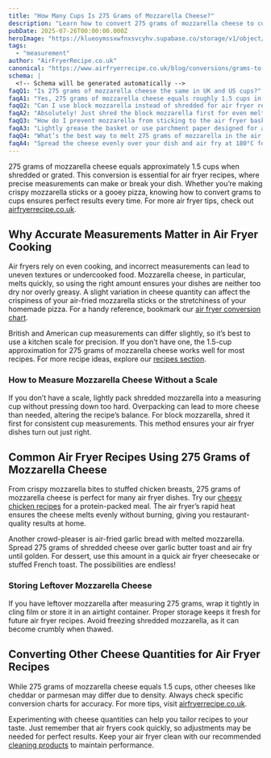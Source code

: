 ```yaml
---
title: "How Many Cups Is 275 Grams of Mozzarella Cheese?"
description: "Learn how to convert 275 grams of mozzarella cheese to cups for perfect air fryer recipes. Get accurate measurements in seconds!"
pubDate: 2025-07-26T00:00:00.000Z
heroImage: "https://klueoymssxwfnxsvcyhv.supabase.co/storage/v1/object/public/Shmucket/how-many-cups-is-275-grams-mozzarella-cheese.png"
tags:
  - "measurement"
author: "AirFryerRecipe.co.uk"
canonical: "https://www.airfryerrecipe.co.uk/blog/conversions/grams-to-cups/how-many-cups-is-275-grams-mozzarella-cheese"
schema: |
  <!-- Schema will be generated automatically -->
faqQ1: "Is 275 grams of mozzarella cheese the same in UK and US cups?"
faqA1: "Yes, 275 grams of mozzarella cheese equals roughly 1.5 cups in both UK and US measurements. However, slight variations can occur due to packing density. For precision, use a kitchen scale."
faqQ2: "Can I use block mozzarella instead of shredded for air fryer recipes?"
faqA2: "Absolutely! Just shred the block mozzarella first for even melting. Block cheese often has less moisture, which can improve crispiness in air-fried dishes like mozzarella sticks."
faqQ3: "How do I prevent mozzarella from sticking to the air fryer basket?"
faqA3: "Lightly grease the basket or use parchment paper designed for air fryers. Preheating the air fryer can also help create a non-stick surface for cheesy recipes."
faqQ4: "What’s the best way to melt 275 grams of mozzarella in the air fryer?"
faqA4: "Spread the cheese evenly over your dish and air fry at 180°C for 3–5 minutes. Keep an eye on it, as mozzarella melts quickly and can burn if left too long."
---
```

<p>275 grams of mozzarella cheese equals approximately 1.5 cups when shredded or grated. This conversion is essential for air fryer recipes, where precise measurements can make or break your dish. Whether you’re making crispy mozzarella sticks or a gooey pizza, knowing how to convert grams to cups ensures perfect results every time. For more air fryer tips, check out <a href=https://www.airfryerrecipe.co.uk>airfryerrecipe.co.uk</a>.</p>

<h2>Why Accurate Measurements Matter in Air Fryer Cooking</h2>  
<p>Air fryers rely on even cooking, and incorrect measurements can lead to uneven textures or undercooked food. Mozzarella cheese, in particular, melts quickly, so using the right amount ensures your dishes are neither too dry nor overly greasy. A slight variation in cheese quantity can affect the crispiness of your air-fried mozzarella sticks or the stretchiness of your homemade pizza. For a handy reference, bookmark our <a href=https://www.airfryerrecipe.co.uk/air-fryer-conversion-chart>air fryer conversion chart</a>.</p>  

<p>British and American cup measurements can differ slightly, so it’s best to use a kitchen scale for precision. If you don’t have one, the 1.5-cup approximation for 275 grams of mozzarella cheese works well for most recipes. For more recipe ideas, explore our <a href=https://www.airfryerrecipe.co.uk/recipes>recipes section</a>.</p>  

<h3>How to Measure Mozzarella Cheese Without a Scale</h3>  
<p>If you don’t have a scale, lightly pack shredded mozzarella into a measuring cup without pressing down too hard. Overpacking can lead to more cheese than needed, altering the recipe’s balance. For block mozzarella, shred it first for consistent cup measurements. This method ensures your air fryer dishes turn out just right.</p>  

<h2>Common Air Fryer Recipes Using 275 Grams of Mozzarella Cheese</h2>  
<p>From crispy mozzarella bites to stuffed chicken breasts, 275 grams of mozzarella cheese is perfect for many air fryer dishes. Try our <a href=https://www.airfryerrecipe.co.uk/recipe-category/chicken>cheesy chicken recipes</a> for a protein-packed meal. The air fryer’s rapid heat ensures the cheese melts evenly without burning, giving you restaurant-quality results at home.</p>  

<p>Another crowd-pleaser is air-fried garlic bread with melted mozzarella. Spread 275 grams of shredded cheese over garlic butter toast and air fry until golden. For dessert, use this amount in a quick air fryer cheesecake or stuffed French toast. The possibilities are endless!</p>  

<h3>Storing Leftover Mozzarella Cheese</h3>  
<p>If you have leftover mozzarella after measuring 275 grams, wrap it tightly in cling film or store it in an airtight container. Proper storage keeps it fresh for future air fryer recipes. Avoid freezing shredded mozzarella, as it can become crumbly when thawed.</p>  

<h2>Converting Other Cheese Quantities for Air Fryer Recipes</h2>  
<p>While 275 grams of mozzarella cheese equals 1.5 cups, other cheeses like cheddar or parmesan may differ due to density. Always check specific conversion charts for accuracy. For more tips, visit <a href=https://www.airfryerrecipe.co.uk>airfryerrecipe.co.uk</a>.</p>  

<p>Experimenting with cheese quantities can help you tailor recipes to your taste. Just remember that air fryers cook quickly, so adjustments may be needed for perfect results. Keep your air fryer clean with our recommended <a href=https://www.airfryerrecipe.co.uk/air-fryer-cleaner>cleaning products</a> to maintain performance.</p>
